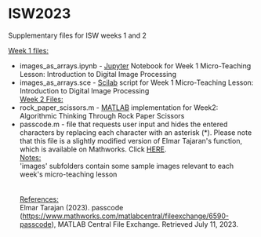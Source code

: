 # ISW2023
Supplementary files for ISW weeks 1 and 2

<ins>Week 1 files:</ins> 
- images_as_arrays.ipynb - [Jupyter](https://jupyter.org/) Notebook for Week 1 Micro-Teaching Lesson: Introduction to Digital Image Processing
- images_as_arrays.sce - [Scilab](https://www.scilab.org/) script for Week 1 Micro-Teaching Lesson: Introduction to Digital Image Processing
\
<ins>Week 2 Files:</ins> 
- rock_paper_scissors.m - [MATLAB](https://www.mathworks.com/products/matlab.html) implementation for Week2: Algorithmic Thinking Through Rock Paper Scissors
- passcode.m - file that requests user input and hides the entered characters by replacing each character with an asterisk (*). Please note that this file is a slightly modified version of Elmar Tajaran's function, which is available on Mathworks. Click [HERE](https://www.mathworks.com/matlabcentral/fileexchange/6590-passcode).
\
<ins>Notes:</ins> \
'images' subfolders contain some sample images relevant to each week's micro-teaching lesson
\
\
\
<ins>References:</ins> \
Elmar Tarajan (2023). passcode (https://www.mathworks.com/matlabcentral/fileexchange/6590-passcode), MATLAB Central File Exchange. Retrieved July 11, 2023. 